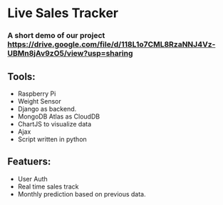 # Live Sales Tracker
### A short demo of our project https://drive.google.com/file/d/118L1o7CML8RzaNNJ4Vz-UBMn8jAv9zO5/view?usp=sharing
## Tools:
- Raspberry Pi
- Weight Sensor
- Django as backend.
- MongoDB Atlas as CloudDB
- ChartJS to visualize data
- Ajax
- Script written in python

## Featuers:
- User Auth
- Real time sales track
- Monthly prediction based on previous data.
